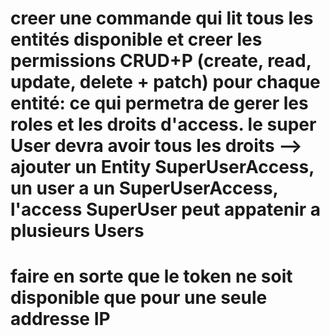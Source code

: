 # creer une commande qui lit tous les entités disponible et creer les permissions CRUD+P (create, read, update, delete + patch) pour chaque entité: ce qui permetra de gerer les roles et les droits d'access. le super User devra avoir tous les droits --> ajouter un Entity SuperUserAccess, un user a un SuperUserAccess, l'access SuperUser peut appatenir a plusieurs Users
# faire en sorte que le token ne soit disponible que pour une seule addresse IP